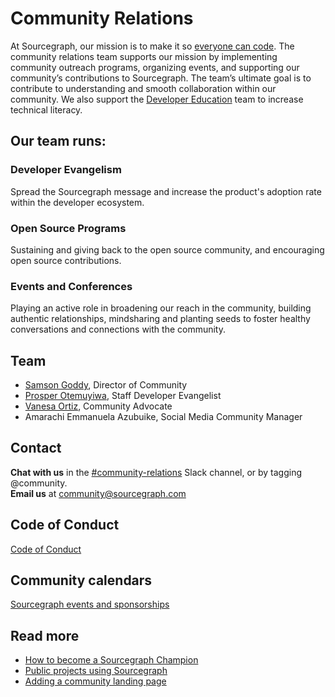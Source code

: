 # Community Relations

At Sourcegraph, our mission is to make it so [everyone can code](https://about.sourcegraph.com/handbook/company/strategy#purpose). The community relations team supports our mission by implementing community outreach programs, organizing events, and supporting our community’s contributions to Sourcegraph. The team’s ultimate goal is to contribute to understanding and smooth collaboration within our community. We also support the [Developer Education](https://about.sourcegraph.com/handbook/marketing/education) team to increase technical literacy.

## Our team runs:

### Developer Evangelism

Spread the Sourcegraph message and increase the product's adoption rate within the developer ecosystem. 

### Open Source Programs

Sustaining and giving back to the open source community, and encouraging open source contributions.

### Events and Conferences

Playing an active role in broadening our reach in the community, building authentic relationships, mindsharing and planting seeds to foster healthy conversations and connections with the community.

## Team

- [Samson Goddy](https://about.sourcegraph.com/handbook/company/team#samson-goddy-he-him), Director of Community
- [Prosper Otemuyiwa](https://about.sourcegraph.com/handbook/company/team#prosper-otemuyiwa-he-him), Staff Developer Evangelist
- [Vanesa Ortiz](https://about.sourcegraph.com/handbook/company/team#vanesa-ortiz-she-her), Community Advocate
- Amarachi Emmanuela Azubuike, Social Media Community Manager

## Contact

**Chat with us** in the [#community-relations](https://sourcegraph.slack.com/archives/C023BV511TR) Slack channel, or by tagging @community. <br/>
**Email us** at [community@sourcegraph.com](mailto:community@sourcegraph.com)

## Code of Conduct

[Code of Conduct](community-code-of-conduct.md)

## Community calendars

[Sourcegraph events and sponsorships](https://calendar.google.com/calendar/u/0?cid=Y184bnRwamprbjI0Y3IzY2g2NTY2dHQyNTNmc0Bncm91cC5jYWxlbmRhci5nb29nbGUuY29t)

## Read more

- [How to become a Sourcegraph Champion](https://about.sourcegraph.com/handbook/marketing/becoming_a_sourcegraph_champion)
- [Public projects using Sourcegraph](https://about.sourcegraph.com/handbook/marketing/public_projects_using_sourcegraph)
- [Adding a community landing page](https://about.sourcegraph.com/handbook/marketing/oss_community_pages)
